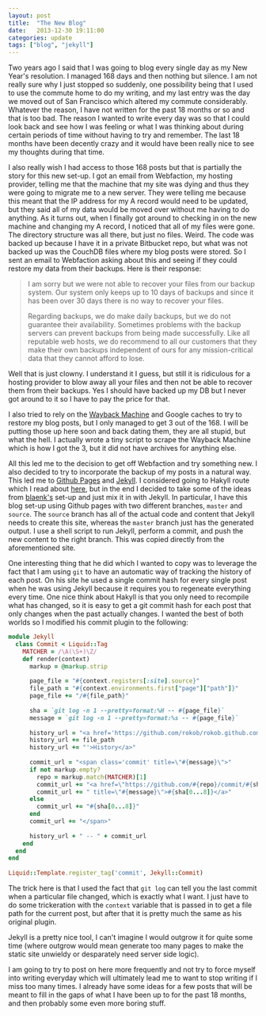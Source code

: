 ```yaml
---
layout: post
title:  "The New Blog"
date:   2013-12-30 19:11:00
categories: update
tags: ["blog", "jekyll"]
---
```


Two years ago I said that I was going to blog every single day as my New Year's
resolution. I managed 168 days and then nothing but silence. I am not really
sure why I just stopped so suddenly, one possibility being that I used to use
the commute home to do my writing, and my last entry was the day we moved out
of San Francisco which altered my commute considerably. Whatever the reason, I
have not written for the past 18 months or so and that is too bad. The reason I
wanted to write every day was so that I could look back and see how I was
feeling or what I was thinking about during certain periods of time without
having to try and remember. The last 18 months have been decently crazy and it
would have been really nice to see my thoughts during that time.

I also really wish I had access to those 168 posts but that is partially the
story for this new set-up. I got an email from Webfaction, my hosting provider,
telling me that the machine that my site was dying and thus they were going to
migrate me to a new server. They were telling me because this meant that the IP
address for my A record would need to be updated, but they said all of my data
would be moved over without me having to do anything. As it turns out, when I
finally got around to checking in on the new machine and changing my A record,
I noticed that all of my files were gone. The directory structure was all
there, but just no files. Weird. The code was backed up because I have it in a
private Bitbucket repo, but what was not backed up was the CouchDB files where
my blog posts were stored. So I sent an email to Webfaction asking about this
and seeing if they could restore my data from their backups. Here is their
response:

>I am sorry but we were not able to recover your files from our backup system.
>Our system only keeps up to 10 days of backups and since it has been over 30
>days there is no way to recover your files.
>
>Regarding backups, we do make daily backups, but we do not guarantee their availability.
>Sometimes problems with the backup servers can prevent backups from being made
>successfully. Like all reputable web hosts, we do recommend to all our customers that
>they make their own backups independent of ours for any mission-critical data that they
>cannot afford to lose.

Well that is just clowny. I understand it I guess, but still it is ridiculous
for a hosting provider to blow away all your files and then not be able to
recover them from their backups. Yes I should have backed up my DB but I never
got around to it so I have to pay the price for that.

I also tried to rely on the [Wayback Machine][wayback] and Google caches to try
to restore my blog posts, but I only managed to get 3 out of the 168. I will be putting
those up here soon and back dating them, they are all stupid, but what the hell.
I actually wrote a tiny script to scrape the Wayback Machine which is how I got
the 3, but it did not have archives for anything else.

All this led me to the decision to get off
Webfaction and try something new. I also decided to try to incorporate the
backup of my posts in a natural way. This led me to [Github Pages][github-pages]
and [Jekyll][jekyll]. I considered going to Hakyll route which I read about [here][blaenkdenum],
but in the end I decided to take some of the ideas from [blaenk's][blaenk-gh] set-up
and just mix it in with Jekyll. In particular, I have this blog set-up using
Github pages with two different branches, `master` and `source`. The `source`
branch has all of the actual code and content that Jekyll needs to create
this site, whereas the `master` branch just has the generated output. I use a
shell script to run Jekyll, perform a commit, and push the new content to
the right branch. This was copied directly from the aforementioned site.

One interesting thing that he did which I wanted to copy was to leverage
the fact that I am using `git` to have an automatic way of tracking the
history of each post. On his site he used a single commit hash for
every single post when he was using Jekyll because it requires you to regeneate everything
every time. One nice think about Hakyll is that you only need to recompile
what has changed, so it is easy to get a git commit hash for each post
that only changes when the past actually changes. I wanted the best of both
worlds so I modified his commit plugin to the following:

```ruby
module Jekyll
  class Commit < Liquid::Tag
    MATCHER = /\A(\S+)\Z/
    def render(context)
      markup = @markup.strip
 
      page_file = "#{context.registers[:site].source}"
      file_path = "#{context.environments.first["page"]["path"]}"
      page_file += "/#{file_path}"
 
      sha = `git log -n 1 --pretty=format:%H -- #{page_file}`
      message = `git log -n 1 --pretty=format:%s -- #{page_file}`
 
      history_url = "<a href='https://github.com/rokob/rokob.github.com/commits/source/"
      history_url += file_path
      history_url += "'>History</a>"
 
      commit_url = "<span class='commit' title=\"#{message}\">"
      if not markup.empty?
        repo = markup.match(MATCHER)[1]
        commit_url += "<a href=\"https://github.com/#{repo}/commit/#{sha}\""
        commit_url += " title=\"#{message}\">#{sha[0...8]}</a>"
      else
        commit_url += "#{sha[0...8]}"
      end
      commit_url += "</span>"
 
      history_url + " -- " + commit_url
    end
  end
end
 
Liquid::Template.register_tag('commit', Jekyll::Commit)
```

The trick here is that I used the fact that `git log` can tell you the last
commit when a particular file changed, which is exactly what I want. I just
have to do some trickeration with the `context` variable that is passed in
to get a file path for the current post, but after that it is pretty much
the same as his original plugin.

Jekyll is a pretty nice tool, I can't imagine I would outgrow it for quite some
time (where outgrow would mean generate too many pages to make the static site
unwieldy or desparately need server side logic).

I am going to try to post on here more frequently and not try to force myself
into writing everyday which will ultimately lead me to want to stop writing
if I miss too many times. I already have some ideas for a few posts that will
be meant to fill in the gaps of what I have been up to for the past 18 months,
and then probably some even more boring stuff.

[jekyll]:    http://jekyllrb.com
[github-pages]: http://pages.github.com/
[blaenkdenum]: http://blaenkdenum.com/posts/the-switch-to-hakyll/
[blaenk-gh]: https://github.com/blaenk/blaenk.github.io/
[wayback]: https://archive.org/web/
